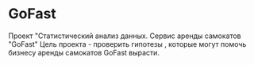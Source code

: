 # GoFast
Проект "Статистический анализ данных. Сервис аренды самокатов "GoFast"  Цель проекта - проверить гипотезы , которые могут помочь бизнесу аренды самокатов GoFast вырасти.
